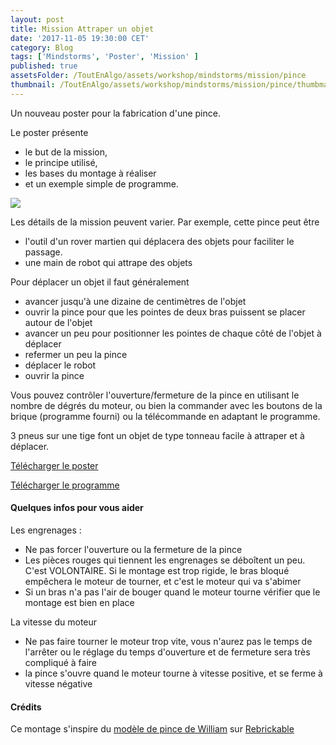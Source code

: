 ```yaml
---
layout: post
title: Mission Attraper un objet
date: '2017-11-05 19:30:00 CET'
category: Blog
tags: ['Mindstorms', 'Poster', 'Mission' ]
published: true
assetsFolder: /ToutEnAlgo/assets/workshop/mindstorms/mission/pince
thumbnail: /ToutEnAlgo/assets/workshop/mindstorms/mission/pince/thumbmail-pince-150x150.png
---
```


Un nouveau poster pour la fabrication d'une pince.

Le poster présente
- le but de la mission,
- le principe utilisé,
- les bases du montage à réaliser
- et un exemple simple de programme.


<img src="{{page.assetsFolder}}/mission-pince.png" />

<!-- 1024 × 768 -->

<br>

Les détails de la mission peuvent varier. Par exemple, cette pince peut être
- l'outil d'un rover martien qui déplacera des objets pour faciliter le passage.
- une main de robot qui attrape des objets


Pour déplacer un objet il faut généralement
- avancer jusqu'à une dizaine de centimètres de l'objet
- ouvrir la pince pour que les pointes de deux bras puissent se placer autour de l'objet
- avancer un peu pour positionner les pointes de chaque côté de l'objet à déplacer
- refermer un peu la pince
- déplacer le robot
- ouvrir la pince

Vous pouvez contrôler l'ouverture/fermeture de la pince en utilisant le nombre de dégrés du moteur, ou bien la commander avec les boutons de la brique (programme fourni) ou la télécommande en adaptant le programme.

3 pneus sur une tige font un objet de type tonneau facile à attraper et à déplacer.



<a href="{{page.assetsFolder}}/mission-pince.pdf)">Télécharger le poster</a>


<a href="{{page.assetsFolder}}/mission-pince.ev3)">Télécharger le programme</a>


#### Quelques infos pour vous aider

Les engrenages :
- Ne pas forcer l'ouverture ou la fermeture de la pince
- Les pièces rouges qui tiennent les engrenages se déboîtent un peu. C'est VOLONTAIRE. Si le montage est trop rigide, le bras bloqué empêchera le moteur de tourner, et c'est le moteur qui va s'abimer
- Si un bras n'a pas l'air de bouger quand le moteur tourne vérifier que le montage est bien en place

La vitesse du moteur
- Ne pas faire tourner le moteur trop vite, vous n'aurez pas le temps de l'arrêter ou le réglage du temps d'ouverture et de fermeture sera très compliqué à faire
- la pince s'ouvre quand le moteur tourne à vitesse positive, et se ferme à vitesse négative





#### Crédits

Ce montage s'inspire du [modèle de pince de William](https://rebrickable.com/mocs/MOC-3533/DLuders/most-simple-ev3-robot-claw-by-william/#comments) sur [Rebrickable](https://rebrickable.com)

